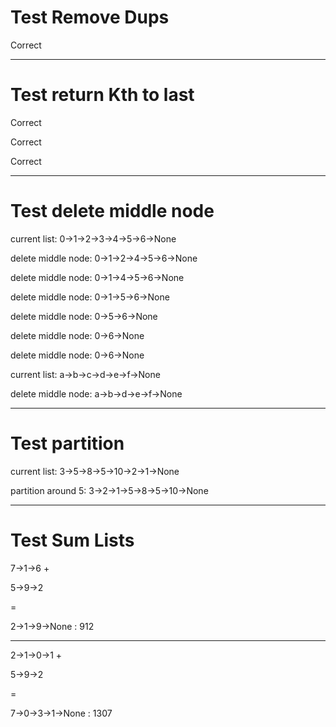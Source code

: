 # Test Remove Dups

Correct

---------------------------------
# Test return Kth to last

Correct

Correct

Correct

---------------------------------
# Test delete middle node

current list:  0->1->2->3->4->5->6->None

delete middle node:  0->1->2->4->5->6->None

delete middle node:  0->1->4->5->6->None

delete middle node:  0->1->5->6->None

delete middle node:  0->5->6->None

delete middle node:  0->6->None

delete middle node:  0->6->None

current list:  a->b->c->d->e->f->None

delete middle node:  a->b->d->e->f->None

---------------------------------
# Test partition

current list:  3->5->8->5->10->2->1->None

partition around 5:  3->2->1->5->8->5->10->None

---------------------------------
# Test Sum Lists

7->1->6
+

5->9->2

=

2->1->9->None : 912

---------

2->1->0->1
+

5->9->2

=

7->0->3->1->None : 1307